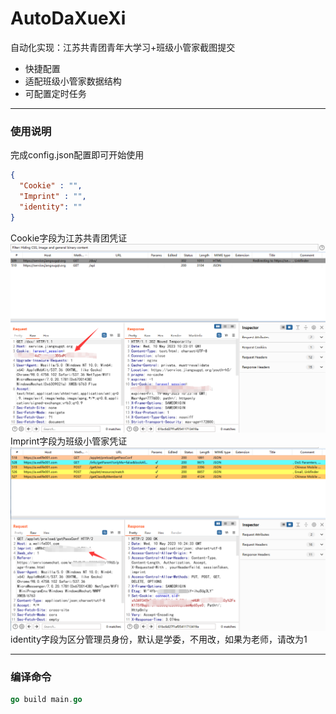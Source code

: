 # AutoDaXueXi
自动化实现：江苏共青团青年大学习+班级小管家截图提交
- 快捷配置
- 适配班级小管家数据结构
- 可配置定时任务

------------


### 使用说明
完成config.json配置即可开始使用
```json
{
  "Cookie" : "",
  "Imprint" : "",
  "identity": ""
}
```
Cookie字段为江苏共青团凭证
![](https://github.com/MengTL4/AutoDaXueXi/blob/main/image/1.png)
Imprint字段为班级小管家凭证
![](https://github.com/MengTL4/AutoDaXueXi/blob/main/image/2.png)
identity字段为区分管理员身份，默认是学委，不用改，如果为老师，请改为1

------------


### 编译命令
```go
go build main.go
```
